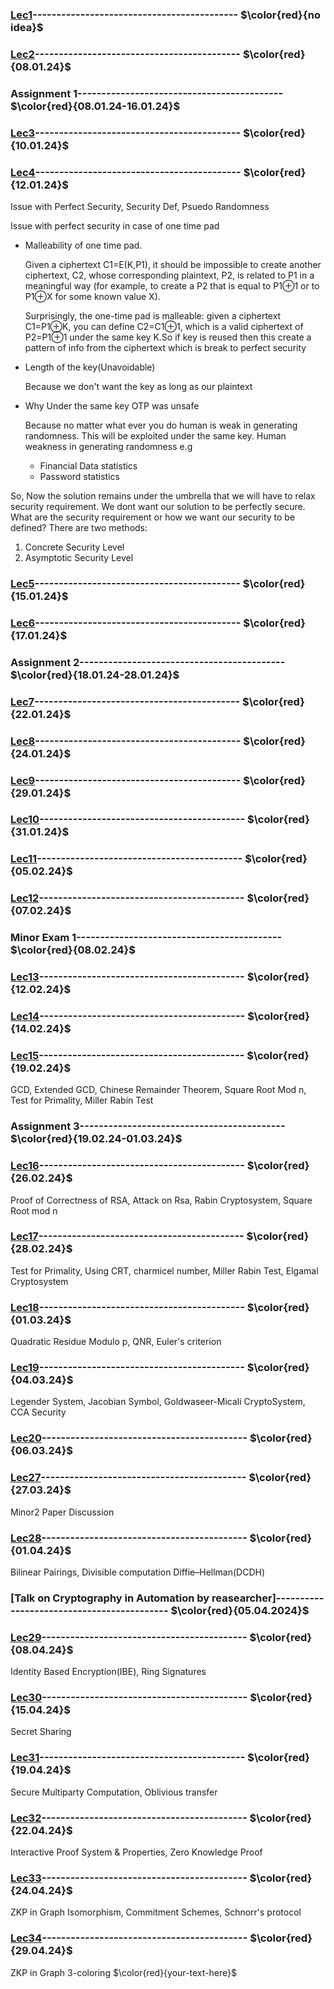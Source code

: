 ### [Lec1]()------------------------------------------- $\color{red}{no idea}$

### [Lec2]()------------------------------------------- $\color{red}{08.01.24}$

### Assignment 1------------------------------------------- $\color{red}{08.01.24-16.01.24}$

### [Lec3]()------------------------------------------- $\color{red}{10.01.24}$ 

### [Lec4]()------------------------------------------- $\color{red}{12.01.24}$
Issue with Perfect Security, Security Def, Psuedo Randomness

Issue with perfect security in case of one time pad
- Malleability of one time pad.

  Given a ciphertext C1=E(K,P1), it should be impossible to create another ciphertext, C2, whose corresponding plaintext, P2, is related to P1 in a meaningful way (for example, to create a P2 that is equal to P1⊕1 or to P1⊕X for some known value X).

   Surprisingly, the one-time pad is malleable: given a ciphertext C1=P1⊕K, you can define C2=C1⊕1, which is a valid ciphertext of P2=P1⊕1 under the same key K.So if key is reused then this create a pattern of info from the ciphertext which is break to perfect security
- Length of the key(Unavoidable)

  Because we don't want the key as long as our plaintext
- Why Under the same key OTP was unsafe

  Because no matter what ever you do human is weak in generating randomness. This will be exploited under the same key.
  Human weakness in generating randomness e.g
  - Financial Data statistics
  - Password statistics

So, Now the solution remains under the umbrella that we will have to relax security requirement.
We dont want our solution to be perfectly secure. What are the security requirement or how we want our security to be defined?
There are two methods:
1. Concrete Security Level
2. Asymptotic Security Level

### [Lec5]()------------------------------------------- $\color{red}{15.01.24}$

### [Lec6]()------------------------------------------- $\color{red}{17.01.24}$ 


### Assignment 2------------------------------------------- $\color{red}{18.01.24-28.01.24}$

### [Lec7]()------------------------------------------- $\color{red}{22.01.24}$

### [Lec8]()------------------------------------------- $\color{red}{24.01.24}$ 

### [Lec9]()------------------------------------------- $\color{red}{29.01.24}$

### [Lec10]()------------------------------------------- $\color{red}{31.01.24}$ 

### [Lec11]()------------------------------------------- $\color{red}{05.02.24}$

### [Lec12]()------------------------------------------- $\color{red}{07.02.24}$ 


### Minor Exam 1------------------------------------------- $\color{red}{08.02.24}$

### [Lec13]()------------------------------------------- $\color{red}{12.02.24}$

### [Lec14]()------------------------------------------- $\color{red}{14.02.24}$ 

### [Lec15]()------------------------------------------- $\color{red}{19.02.24}$
GCD, Extended GCD, Chinese Remainder Theorem, Square Root Mod n, Test for Primality, Miller Rabin Test


### Assignment 3------------------------------------------- $\color{red}{19.02.24-01.03.24}$

### [Lec16]()------------------------------------------- $\color{red}{26.02.24}$ 
Proof of Correctness of RSA, Attack on Rsa, Rabin Cryptosystem, Square Root mod n

### [Lec17]()------------------------------------------- $\color{red}{28.02.24}$
Test for Primality, Using CRT, charmicel number, Miller Rabin Test, Elgamal Cryptosystem

### [Lec18]()------------------------------------------- $\color{red}{01.03.24}$
Quadratic Residue Modulo p, QNR, Euler's criterion

### [Lec19]()------------------------------------------- $\color{red}{04.03.24}$
Legender System, Jacobian Symbol, Goldwaseer-Micali CryptoSystem, CCA Security

### [Lec20]()------------------------------------------- $\color{red}{06.03.24}$

### [Lec27]()------------------------------------------- $\color{red}{27.03.24}$
Minor2 Paper Discussion

### [Lec28]()------------------------------------------- $\color{red}{01.04.24}$
Bilinear Pairings, Divisible computation Diffie–Hellman(DCDH)

### [Talk on Cryptography in Automation by reasearcher]------------------------------------------- $\color{red}{05.04.2024}$

### [Lec29]()------------------------------------------- $\color{red}{08.04.24}$
Identity Based Encryption(IBE), Ring Signatures

### [Lec30]()------------------------------------------- $\color{red}{15.04.24}$
Secret Sharing

### [Lec31]()------------------------------------------- $\color{red}{19.04.24}$
Secure Multiparty Computation, Oblivious transfer

### [Lec32]()------------------------------------------- $\color{red}{22.04.24}$
Interactive Proof System & Properties, Zero Knowledge Proof

### [Lec33]()------------------------------------------- $\color{red}{24.04.24}$
ZKP in Graph Isomorphism, Commitment Schemes, Schnorr's protocol

### [Lec34](https://github.com/VenkySharma/Mtech-CSE/blob/main/Course/Crypto/src/lec34.pdf)------------------------------------------- $\color{red}{29.04.24}$
ZKP in Graph 3-coloring
$\color{red}{your-text-here}$
